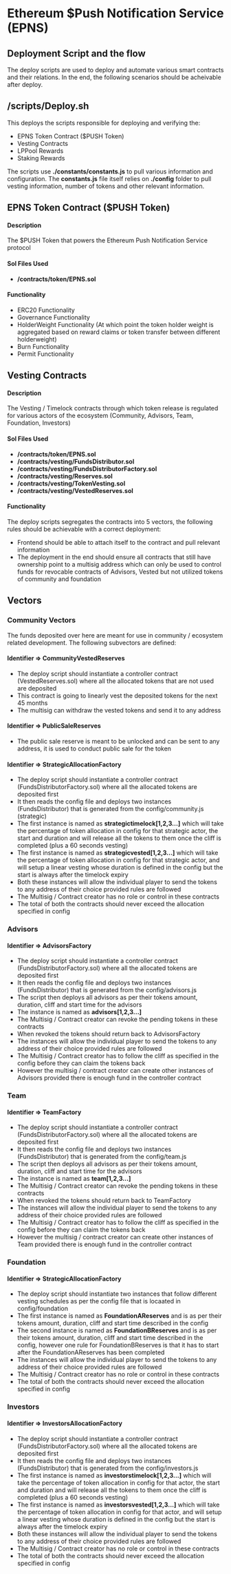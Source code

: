 # Ethereum $Push Notification Service (EPNS)
## Deployment Script and the flow

The deploy scripts are used to deploy and automate various smart contracts and their relations. In the end, the following scenarios should be acheivable after deploy.

## /scripts/Deploy.sh
This deploys the scripts responsible for deploying and verifying the:
- EPNS Token Contract ($PUSH Token)
- Vesting Contracts
- LPPool Rewards
- Staking Rewards

The scripts use **./constants/constants.js** to pull various information and configuration. The **constants.js** file itself relies on **./config** folder to pull vesting information, number of tokens and other relevant information.

## EPNS Token Contract ($PUSH Token)
#### Description
The $PUSH Token that powers the Ethereum Push Notification Service protocol

#### Sol Files Used
- **/contracts/token/EPNS.sol**

#### Functionality
- ERC20 Functionality
- Governance Functionality
- HolderWeight Functionality (At which point the token holder weight is aggregated based on reward claims or token transfer between different holderweight)
- Burn Functionality
- Permit Functionality

## Vesting Contracts
#### Description
The Vesting / Timelock contracts through which token release is regulated for various actors of the ecosystem (Community, Advisors, Team, Foundation, Investors)

#### Sol Files Used
- **/contracts/token/EPNS.sol**
- **/contracts/vesting/FundsDistributor.sol**
- **/contracts/vesting/FundsDistributorFactory.sol**
- **/contracts/vesting/Reserves.sol**
- **/contracts/vesting/TokenVesting.sol**
- **/contracts/vesting/VestedReserves.sol**

#### Functionality
The deploy scripts segregates the contracts into 5 vectors, the following rules should be achievable with a correct deployment:
- Frontend should be able to attach itself to the contract and pull relevant information
- The deployment in the end should ensure all contracts that still have ownership point to a multisig address which can only be used to control funds for revocable contracts of Advisors, Vested but not utilized tokens of community and foundation

## Vectors
### Community Vectors
The funds deposited over here are meant for use in community / ecosystem related development. The following subvectors are defined:

#### Identifier => CommunityVestedReserves
 - The deploy script should instantiate a controller contract (VestedReserves.sol) where all the allocated tokens that are not used are deposited
 - This contract is going to linearly vest the deposited tokens for the next 45 months
 - The multisig can withdraw the vested tokens and send it to any address

#### Identifier => PublicSaleReserves
- The public sale reserve is meant to be unlocked and can be sent to any address, it is used to conduct public sale for the token

#### Identifier => StrategicAllocationFactory
- The deploy script should instantiate a controller contract (FundsDistributorFactory.sol) where all the allocated tokens are deposited first
- It then reads the config file and deploys two instances (FundsDistributor) that is generated from the config/community.js (strategic)
- The first instance is named as **strategictimelock[1,2,3...]** which will take the percentage of token allocation in config for that strategic actor, the start and duration and will release all the tokens to them once the cliff is completed (plus a 60 seconds vesting)
- The first instance is named as **strategicvested[1,2,3...]** which will take the percentage of token allocation in config for that strategic actor, and will setup a linear vesting whose duration is defined in the config but the start is always after the timelock expiry
- Both these instances will allow the individual player to send the tokens to any address of their choice provided rules are followed
- The Multisig / Contract creator has no role or control in these contracts
- The total of both the contracts should never exceed the allocation specified in config

### Advisors
#### Identifier => AdvisorsFactory
- The deploy script should instantiate a controller contract (FundsDistributorFactory.sol) where all the allocated tokens are deposited first
- It then reads the config file and deploys two instances (FundsDistributor) that is generated from the config/advisors.js
- The script then deploys all advisors as per their tokens amount, duration, cliff and start time for the advisors
- The instance is named as **advisors[1,2,3...]**
- The Multisig / Contract creator can revoke the pending tokens in these contracts
- When revoked the tokens should return back to AdvisorsFactory
- The instances will allow the individual player to send the tokens to any address of their choice provided rules are followed
- The Multisig / Contract creator has to follow the cliff as specified in the config before they can claim the tokens back
- However the multisig / contract creator can create other instances of Advisors provided there is enough fund in the controller contract

### Team
#### Identifier => TeamFactory
- The deploy script should instantiate a controller contract (FundsDistributorFactory.sol) where all the allocated tokens are deposited first
- It then reads the config file and deploys two instances (FundsDistributor) that is generated from the config/team.js
- The script then deploys all advisors as per their tokens amount, duration, cliff and start time for the advisors
- The instance is named as **team[1,2,3...]**
- The Multisig / Contract creator can revoke the pending tokens in these contracts
- When revoked the tokens should return back to TeamFactory
- The instances will allow the individual player to send the tokens to any address of their choice provided rules are followed
- The Multisig / Contract creator has to follow the cliff as specified in the config before they can claim the tokens back
- However the multisig / contract creator can create other instances of Team provided there is enough fund in the controller contract

### Foundation
#### Identifier => StrategicAllocationFactory
- The deploy script should instantiate two instances that follow different vesting schedules as per the config file that is locaated in config/foundation
- The first instance is named as **FoundationAReserves** and is as per their tokens amount, duration, cliff and start time described in the config
- The second instance is named as **FoundationBReserves** and is as per their tokens amount, duration, cliff and start time described in the config, however one rule for FoundationBReserves is that it has to start after the FoundationAReserves has been completed
- The instances will allow the individual player to send the tokens to any address of their choice provided rules are followed
- The Multisig / Contract creator has no role or control in these contracts
- The total of both the contracts should never exceed the allocation specified in config

### Investors
#### Identifier => InvestorsAllocationFactory
- The deploy script should instantiate a controller contract (FundsDistributorFactory.sol) where all the allocated tokens are deposited first
- It then reads the config file and deploys two instances (FundsDistributor) that is generated from the config/investors.js
- The first instance is named as **investorstimelock[1,2,3...]** which will take the percentage of token allocation in config for that actor, the start and duration and will release all the tokens to them once the cliff is completed (plus a 60 seconds vesting)
- The first instance is named as **investorsvested[1,2,3...]** which will take the percentage of token allocation in config for that actor, and will setup a linear vesting whose duration is defined in the config but the start is always after the timelock expiry
- Both these instances will allow the individual player to send the tokens to any address of their choice provided rules are followed
- The Multisig / Contract creator has no role or control in these contracts
- The total of both the contracts should never exceed the allocation specified in config
